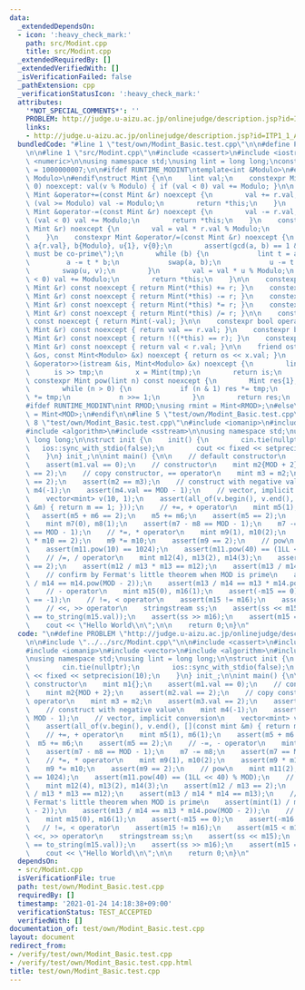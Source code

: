 ```yaml
---
data:
  _extendedDependsOn:
  - icon: ':heavy_check_mark:'
    path: src/Modint.cpp
    title: src/Modint.cpp
  _extendedRequiredBy: []
  _extendedVerifiedWith: []
  _isVerificationFailed: false
  _pathExtension: cpp
  _verificationStatusIcon: ':heavy_check_mark:'
  attributes:
    '*NOT_SPECIAL_COMMENTS*': ''
    PROBLEM: http://judge.u-aizu.ac.jp/onlinejudge/description.jsp?id=ITP1_1_A
    links:
    - http://judge.u-aizu.ac.jp/onlinejudge/description.jsp?id=ITP1_1_A
  bundledCode: "#line 1 \"test/own/Modint_Basic.test.cpp\"\n\n#define PROBLEM \"http://judge.u-aizu.ac.jp/onlinejudge/description.jsp?id=ITP1_1_A\"\
    \n\n#line 1 \"src/Modint.cpp\"\n#include <cassert>\n#include <iostream>\n#include\
    \ <numeric>\n\nusing namespace std;\nusing lint = long long;\nconstexpr int MOD\
    \ = 1000000007;\n\n#ifdef RUNTIME_MODINT\ntemplate<int &Modulo>\n#else\ntemplate<int\
    \ Modulo>\n#endif\nstruct Mint {\n\n    lint val;\n    constexpr Mint(lint v =\
    \ 0) noexcept: val(v % Modulo) { if (val < 0) val += Modulo; }\n\n    constexpr\
    \ Mint &operator+=(const Mint &r) noexcept {\n        val += r.val;\n        if\
    \ (val >= Modulo) val -= Modulo;\n        return *this;\n    }\n    constexpr\
    \ Mint &operator-=(const Mint &r) noexcept {\n        val -= r.val;\n        if\
    \ (val < 0) val += Modulo;\n        return *this;\n    }\n    constexpr Mint &operator*=(const\
    \ Mint &r) noexcept {\n        val = val * r.val % Modulo;\n        return *this;\n\
    \    }\n    constexpr Mint &operator/=(const Mint &r) noexcept {\n        lint\
    \ a{r.val}, b{Modulo}, u{1}, v{0};\n        assert(gcd(a, b) == 1 && \"a and b\
    \ must be co-prime\");\n        while (b) {\n            lint t = a / b;\n   \
    \         a -= t * b;\n            swap(a, b);\n            u -= t * v;\n    \
    \        swap(u, v);\n        }\n        val = val * u % Modulo;\n        if (val\
    \ < 0) val += Modulo;\n        return *this;\n    }\n\n    constexpr Mint operator+(const\
    \ Mint &r) const noexcept { return Mint(*this) += r; }\n    constexpr Mint operator-(const\
    \ Mint &r) const noexcept { return Mint(*this) -= r; }\n    constexpr Mint operator*(const\
    \ Mint &r) const noexcept { return Mint(*this) *= r; }\n    constexpr Mint operator/(const\
    \ Mint &r) const noexcept { return Mint(*this) /= r; }\n\n    constexpr Mint operator-()\
    \ const noexcept { return Mint(-val); }\n\n    constexpr bool operator==(const\
    \ Mint &r) const noexcept { return val == r.val; }\n    constexpr bool operator!=(const\
    \ Mint &r) const noexcept { return !((*this) == r); }\n    constexpr bool operator<(const\
    \ Mint &r) const noexcept { return val < r.val; }\n\n    friend ostream &operator<<(ostream\
    \ &os, const Mint<Modulo> &x) noexcept { return os << x.val; }\n    friend istream\
    \ &operator>>(istream &is, Mint<Modulo> &x) noexcept {\n        lint tmp;\n  \
    \      is >> tmp;\n        x = Mint(tmp);\n        return is;\n    }\n\n    [[nodiscard]]\
    \ constexpr Mint pow(lint n) const noexcept {\n        Mint res{1}, tmp{*this};\n\
    \        while (n > 0) {\n            if (n & 1) res *= tmp;\n            tmp\
    \ *= tmp;\n            n >>= 1;\n        }\n        return res;\n    }\n};\n\n\
    #ifdef RUNTIME_MODINT\nint RMOD;\nusing rmint = Mint<RMOD>;\n#else\nusing mint\
    \ = Mint<MOD>;\n#endif\n\n#line 5 \"test/own/Modint_Basic.test.cpp\"\n\n#line\
    \ 8 \"test/own/Modint_Basic.test.cpp\"\n#include <iomanip>\n#include <vector>\n\
    #include <algorithm>\n#include <sstream>\n\nusing namespace std;\nusing lint =\
    \ long long;\n\nstruct init {\n    init() {\n        cin.tie(nullptr);\n     \
    \   ios::sync_with_stdio(false);\n        cout << fixed << setprecision(10);\n\
    \    }\n} init_;\n\nint main() {\n\n    // default constructor\n    mint m1{};\n\
    \    assert(m1.val == 0);\n    // constructor\n    mint m2{MOD + 2};\n    assert(m2.val\
    \ == 2);\n    // copy constructor, == operator\n    mint m3 = m2;\n    assert(m3.val\
    \ == 2);\n    assert(m2 == m3);\n    // construct with negative value\n    mint\
    \ m4(-1);\n    assert(m4.val == MOD - 1);\n    // vector, implicit conversion\n\
    \    vector<mint> v(10, 1);\n    assert(all_of(v.begin(), v.end(), [](const mint\
    \ &m) { return m == 1; }));\n    // +=, + operator\n    mint m5(1), m6(1);\n \
    \   assert(m5 + m6 == 2);\n    m5 += m6;\n    assert(m5 == 2);\n    // -=, - operator\n\
    \    mint m7(0), m8(1);\n    assert(m7 - m8 == MOD - 1);\n    m7 -= m8;\n    assert(m7\
    \ == MOD - 1);\n    // *=, * operator\n    mint m9(1), m10(2);\n    assert(m9\
    \ * m10 == 2);\n    m9 *= m10;\n    assert(m9 == 2);\n    // pow\n    mint m11(2);\n\
    \    assert(m11.pow(10) == 1024);\n    assert(m11.pow(40) == (1LL << 40) % MOD);\n\
    \    // /=, / operator\n    mint m12(4), m13(2), m14(3);\n    assert(m12 / m13\
    \ == 2);\n    assert(m12 / m13 * m13 == m12);\n    assert(m13 / m14 * m14 == m13);\n\
    \    // confirm by Fermat's little theorem when MOD is prime\n    assert(mint(1)\
    \ / m14 == m14.pow(MOD - 2));\n    assert(m13 / m14 == m13 * m14.pow(MOD - 2));\n\
    \    // - operator\n    mint m15(0), m16(1);\n    assert(-m15 == 0);\n    assert(-m16\
    \ == -1);\n    // !=, < operator\n    assert(m15 != m16);\n    assert(m15 < m16);\n\
    \    // <<, >> operator\n    stringstream ss;\n    assert(ss << m15);\n    assert(ss.str()\
    \ == to_string(m15.val));\n    assert(ss >> m16);\n    assert(m15 == m16);\n\n\
    \    cout << \"Hello World\\n\";\n\n    return 0;\n}\n"
  code: "\n#define PROBLEM \"http://judge.u-aizu.ac.jp/onlinejudge/description.jsp?id=ITP1_1_A\"\
    \n\n#include \"../../src/Modint.cpp\"\n\n#include <cassert>\n#include <iostream>\n\
    #include <iomanip>\n#include <vector>\n#include <algorithm>\n#include <sstream>\n\
    \nusing namespace std;\nusing lint = long long;\n\nstruct init {\n    init() {\n\
    \        cin.tie(nullptr);\n        ios::sync_with_stdio(false);\n        cout\
    \ << fixed << setprecision(10);\n    }\n} init_;\n\nint main() {\n\n    // default\
    \ constructor\n    mint m1{};\n    assert(m1.val == 0);\n    // constructor\n\
    \    mint m2{MOD + 2};\n    assert(m2.val == 2);\n    // copy constructor, ==\
    \ operator\n    mint m3 = m2;\n    assert(m3.val == 2);\n    assert(m2 == m3);\n\
    \    // construct with negative value\n    mint m4(-1);\n    assert(m4.val ==\
    \ MOD - 1);\n    // vector, implicit conversion\n    vector<mint> v(10, 1);\n\
    \    assert(all_of(v.begin(), v.end(), [](const mint &m) { return m == 1; }));\n\
    \    // +=, + operator\n    mint m5(1), m6(1);\n    assert(m5 + m6 == 2);\n  \
    \  m5 += m6;\n    assert(m5 == 2);\n    // -=, - operator\n    mint m7(0), m8(1);\n\
    \    assert(m7 - m8 == MOD - 1);\n    m7 -= m8;\n    assert(m7 == MOD - 1);\n\
    \    // *=, * operator\n    mint m9(1), m10(2);\n    assert(m9 * m10 == 2);\n\
    \    m9 *= m10;\n    assert(m9 == 2);\n    // pow\n    mint m11(2);\n    assert(m11.pow(10)\
    \ == 1024);\n    assert(m11.pow(40) == (1LL << 40) % MOD);\n    // /=, / operator\n\
    \    mint m12(4), m13(2), m14(3);\n    assert(m12 / m13 == 2);\n    assert(m12\
    \ / m13 * m13 == m12);\n    assert(m13 / m14 * m14 == m13);\n    // confirm by\
    \ Fermat's little theorem when MOD is prime\n    assert(mint(1) / m14 == m14.pow(MOD\
    \ - 2));\n    assert(m13 / m14 == m13 * m14.pow(MOD - 2));\n    // - operator\n\
    \    mint m15(0), m16(1);\n    assert(-m15 == 0);\n    assert(-m16 == -1);\n \
    \   // !=, < operator\n    assert(m15 != m16);\n    assert(m15 < m16);\n    //\
    \ <<, >> operator\n    stringstream ss;\n    assert(ss << m15);\n    assert(ss.str()\
    \ == to_string(m15.val));\n    assert(ss >> m16);\n    assert(m15 == m16);\n\n\
    \    cout << \"Hello World\\n\";\n\n    return 0;\n}\n"
  dependsOn:
  - src/Modint.cpp
  isVerificationFile: true
  path: test/own/Modint_Basic.test.cpp
  requiredBy: []
  timestamp: '2021-01-24 14:18:38+09:00'
  verificationStatus: TEST_ACCEPTED
  verifiedWith: []
documentation_of: test/own/Modint_Basic.test.cpp
layout: document
redirect_from:
- /verify/test/own/Modint_Basic.test.cpp
- /verify/test/own/Modint_Basic.test.cpp.html
title: test/own/Modint_Basic.test.cpp
---
```

